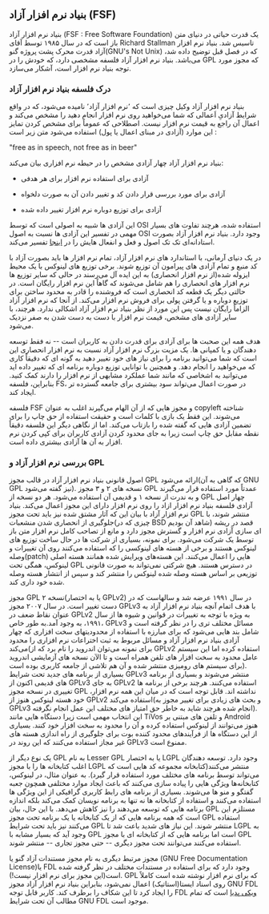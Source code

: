## بنیاد نرم افزار آزاد (FSF)

بنیاد نرم افزار آزاد (FSF : Free Software Foundation) یک قدرت حیاتی در دنیای متن باز است که در سال ۱۹۸۵ توسط آقای Richard Stallman تاسیس شد. بنیاد نرم افزار آزاد قدرت محرک پشت پروژه گنو(GNU's Not Unix) که در فصل قبل توضیح داده شد، می‌باشد. بنیاد نرم افزار آزاد فلسفه مشخصی دارد، که خودش را در GPL که مجوز مورد توجه بنیاد نرم افزار است، آشکار می‌سازد.

### درک فلسفه بنیاد نرم افزار آزاد

بنیاد نرم افزار آزاد وکیل چیزی است که ٬نرم افزار آزاد٬ نامیده می‌شود، که در واقع شرایط آزادیِ اَعمالی که شما می‌خواهید روی نرم افزار انجام دهید را مشخص می‌کند و اعمال آن راجع به قیمت نرم افزار نیست. اصطلاحی که عموماً برای مشخص کردن تمایز این موارد (آزادی در مبنای اعمال یا پول) استفاده می‌شود متن زیر است :

<div dir="ltr">"free as in speech, not free as in beer"</div>

بنیاد نرم افزار آزاد چهار آزادی مشخص را در حیطه نرم افزاری بیان می‌کند:

* آزادی برای استفاده نرم افزار برای هر هدفی

* آزادی برای مورد بررسی قرار دادن کد و تغییر دادن آن به صورت دلخواه

* آزادی برای توزیع دوباره نرم افزار تغییر داده شده

این آزادی ها شبیه به اصولی است که توسط OSI استفاده شده، هرچند تفاوت های بسیار مهمی در تفسیر این آزادی ها نسبت به اصول OSI وجود دارد. بنیاد نرم افزار آزاد بصورت استادانه‌ای تک تک اصول و فعل و انفعال هایش را در [اینجا](http://www.gnu.org/philosophy/free-sw.html) تفسیر می‌کند.

در یک دنیای آرمانی، با استاندارد های نرم افزار آزاد، تمام نرم افزار ها باید بصورت آزاد با کد منبع و تمام آزادی های پیرامون آن توزیع شوند. برخی توزیع های لینوکس با یک محیط ایزوله شده(از نرم افزار انحصاری) به این ایده آل می‌رسند در حالی که سایر توزیع ها نرم افزار های انحصاری را هم شامل می‌شوند که گاهاً این نرم افزار رایگان است. در حالتی دیگر یک قطعه کد انحصاری است که فروشنده را قادر به محدود ساختن برای توزیع دوباره و یا گرفتن پولی برای فروش نرم افزار می‌کند. از آنجا که نرم افزار آزاد الزاماً رایگان نیست پس این مورد از نظر بنیاد نرم افزار آزاد اشکالی ندارد. هرچند، با سایر آزادی های مشخص، قیمت نرم افزار با دست به دست شدن به صفر نزدیک می‌شود.

هدف همه این صحبت ها برای آزادی برای قدرت دادن به کاربران است -- نه فقط توسعه دهندگان و یا کمپانی ها. یک مزیت بزرگ نرم افزار آزاد نسبت به نرم افزار انحصاری این است که شما می‌توانید برنامه را برای نیاز های خود تغییر دهید به گونه ای که دقیقاً کاری که می‌خواهید را انجام دهد. و همچنین با توانایی توزیع دوباره برنامه ای که تغییر داده اید می‌توانید به اشخاصی که مانند شما عملکرد مشابهی از نرم افزار را دارند کمک کنید. بنابراین، فلسفه FS، در صورت اعمال می‌تواند سود بیشتری برای جامعه گسترده تر ایجاد کند.

فلسفه FSF و مجوز هایی که از آن الهام می‌گیرند اغلب به عنوان copyleft شناخته می‌شوند. این فقط یک بازی با کلمات است و حقیقت استفاده از حق چاپ را برای تضمین آزادی هایی که گفته شده را بازتاب می‌کند. اما از نگاهی دیگر این فلسفه دقیقاً نقطه مقابل حق چاپ است زیرا به جای محدود کردن آزادی کاربران برای کپی کردن نرم افزار به آن ها آزادی بیشتری داده است.

### بررسی نرم افزار آزاد و GPL

اصول قانونی بنیاد نرم افزار آزاد در قالب مجوز GPL ارائه می‌شود(که گاهی به آن GNU GPL نیز گفته می‌شود). نسخه های ۲ و ۳ مجوز GPL عمدتاً مورد استفاده قرار می‌گیرند و به ندرت از نسخه ۱ و قدیمی آن استفاده می‌شود. هر دو نسخه از GPL چهار اصل آزادی فلسفه بنیاد نرم افزار ازاد را روی نرم افزار دارای این مجوز اعمال می‌کند. بنیاد نرم افزار آزاد با بیان این که آثار مشتق شده نیز باید تحت مجوز GPL منتشر شوند، با جلوگیری از انحصاری شدن منشعبات(چیزی که در BSD شاهد آن بودیم) قصد در ریشه ای سازی آزادی نرم افزار و گسترش مجوز دارد و مانع از تصاحب کامل نرم افزار متن باز توسط یک شرکت می‌شود. برای نمونه، بسیاری از شرکت ها در حال ساخت توزیع های لینوکس هستند و برخی از هسته های لینوکسی را که استفاده می‌کنند روی آن تغییرات و وصله(patch) هایی را اعمال می‌کنند. این هسته‌های ویرایش شده همانند هسته اصلی لینوکس، همگی تحت GPL در دسترس هستند. هیچ شرکتی نمی‌تواند به صورت قانونی توزیعی بر اساس هسته وصله شده لینوکس را منتشر کند و سپس از انتشار هسته وصله شده خود داری کند.

مجوز GPL نسخه ۲(یا به اختصار GPLv2) در سال ۱۹۹۱ عرضه شد و سالهاست که در دست تغییر است. در سال ۲۰۰۷ مجوز GPLv3 با هدف اتمام آنچه بنیاد نرم افزار آزاد به عنوان نقاط ضعف در GPLv2 به ویژه با توجه به تغییرات در قوانین و شیوه ها از سال ۱۹۹۱، به وجود آمد.به طور خاص، GPLv3 مسائل مختلف تری را در نظر گرفته است و شامل بند هایی می‌شود که برای مبارزه با استفاده از محدودیتهای سخت افزاری که چهار آزادی بنیاد نرم افزار آزاد و مسائل مربوط به ثبت اختراعات نرم افزاری را محدود می‌کند(برای نمونه می‌توان اندروید را نام برد که از GPLv2 استفاده کرده اما این سیستم عامل محدود به سخت افزار های تلفن همراه است و تا الآن نسخه های آزمایشی اندروید برای سیستم های رومیزی منتشر شده و آن هم تلاشی از جامعه کاربری بوده است). بسیاری از برنامه های جدید تحت شرایط GPLv3 منتشر می‌شوند و بسیاری از برنامه های قدیمی اکنون از GPLv3 به جای GPLv2 استفاده می‌کنند. هرچند برخی از برنامه ها تغییری در نسخه مجوز GPL نداشته اند. قابل توجه است که در میان این همه نرم افزار، خود هسته لینوکس هنوز از GPLv2 استفاده می‌کند(و بحث های زیادی برای تغییر مجوز به GPLv3 انجام شده هرچند شاید به خاطر حق امتیاز های مختلف این عمل انجام نگرفته). این انتخاب مهمی است زیرا دستگاه هایی مانند TiVos و تلفن های مبتنی بر Android هنوز می‌توانند از لینوکس استفاده کرده و آن را محدود به سخت افزار خود کنند. بسیاری از این دستگاه ها از فرآیندهای محدود کننده بوت برای جلوگیری از راه اندازی هسته های غیر مجاز استفاده می‌کنند که این روند در GPLv3 ممنوع است.

یک نوع دیگر از GPL به نام Lesser GPL یا به اختصار LGPL وجود دارد. توسعه دهندگان اغلب کتابخانه ها را با مجوز LGPL منتشر می‌کنند(کتابخانه مجموعه کد هایی است که می‌تواند توسط برنامه های مختلف مورد استفاده قرار گیرد). به عنوان مثال، در لینوکس، کتابخانه‌ها ویژگی هایی را پیاده سازی می‌کنند که باعث ایجاد موارد مختلفی همچون جعبه گفتگو و منو ها می‌شوند. بسیاری از برنامه های رابط کاربری گرافیکی از این ویژگی ها استفاده می‌کنند و استفاده از کتابخانه ها نه تنها به برنامه نویسان کمک می‌کند بلکه اندازه برنامه هایی که توسعه می‌دهند را نیز کاهش می‌دهد. با این حال، بیان GPL مستلزم این است که همه برنامه هایی که از یک کتابخانه یا یک برنامه تحت مجوز GPL استفاده می‌کنند نیز باید تحت شرایط GPL منتشر شوند. این نیاز های شدید باعث شد تا LGPL به وجود آید که بسیار مشابه با GPL است اما برنامه هایی که از کتابخانه ای با مجوز GPL استفاده می‌کنند می‌توانند تحت مجوز دیگری -- حتی مجوز تجاری -- منتشر شوند.

مجوز مرتبط دیگری به نام مجوز مستندات آزاد گنو یا (GNU Free Documentation License)یا FDL وجود دارد که برای استفاده در مستندات مختلف در نظر گرفته شده است(این مجوز برای نرم افزار نیست!). GPL که برای نرم افزار نوشته شده است کاملاً روی اسناد ایستا(استاتیک) اعمال نمی‌شود، بنابراین بنیاد نرم افزار آزاد مجوز GNU FDL را ایجاد کرد تا این شکاف را برطرف کند. کاربر قابل توجه FDL [ویکی پدیا](www.wikipedia.org) است که تمام مطالب آن تحت شرایط GNU FDL موجود است.
